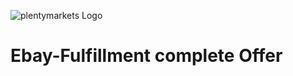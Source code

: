 ![plentymarkets Logo](http://www.plentymarkets.eu/layout/pm/images/logo/plentymarkets-logo.jpg)

# Ebay-Fulfillment complete Offer
